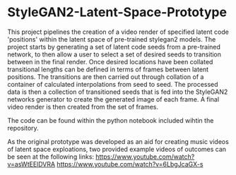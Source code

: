 # StyleGAN2-Latent-Space-Prototype

This project pipelines the creation of a video render of specified latent code 'positions' within the latent space of pre-trained stylegan2 models. 
The project starts by generating a set of latent code seeds from a pre-trained network, to then allow a user to select a set of desired seeds to transition between in the final render.
Once desired locations have been collated transitional lengths can be defined in terms of frames between latent positions. 
The transitions are then carried out through collation of a container of calculated interpolations from seed to seed. 
The processed data is then a collection of transitioned seeds that is fed into the StyleGAN2 networks generator to create the generated image of each frame. 
A final video render is then created from the set of frames.

The code can be found within the python notebook included wihtin the repository.

As the original prototype was developed as an aid for creating music videos of latent space exploations, two provided example videos of outcomes can be seen at the following links:
https://www.youtube.com/watch?v=asWtEElDVRA
https://www.youtube.com/watch?v=6LbgJcaGX-s
